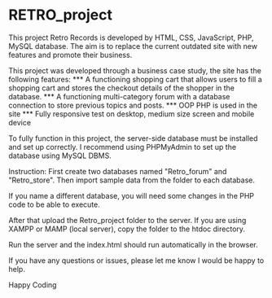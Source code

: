 # RETRO_project

This project Retro Records is developed by HTML, CSS, JavaScript, PHP, MySQL database. The aim is to replace the current outdated site with new features and promote their business.

This project was developed through a business case study, the site has the following features:
*** A functioning shopping cart that allows users to fill a shopping cart and stores the checkout details of the shopper in the database.
*** A functioning multi-category forum with a database connection to store previous topics and posts.
*** OOP PHP is used in the site
*** Fully responsive test on desktop, medium size screen and mobile device


To fully function in this project, the server-side database must be installed and set up correctly. I recommend using PHPMyAdmin to set up the database using MySQL DBMS.

Instruction: First create two databases named "Retro_forum" and "Retro_store". Then import sample data from the folder to each database.

If you name a different database, you will need some changes in the PHP code to be able to execute.

After that upload the Retro_project folder to the server. If you are using XAMPP or MAMP (local server), copy the folder to the htdoc directory.

Run the server and the index.html should run automatically in the browser.

If you have any questions or issues, please let me know I would be happy to help. 

Happy Coding
